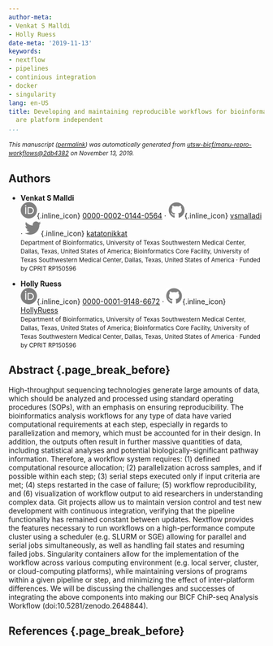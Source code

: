 ```yaml
---
author-meta:
- Venkat S Malldi
- Holly Ruess
date-meta: '2019-11-13'
keywords:
- nextflow
- pipelines
- continious integration
- docker
- singularity
lang: en-US
title: Developing and maintaining reproducible workflows for bioinformatics data which
  are platform independent
...
```







<small><em>
This manuscript
([permalink](https://utsw-bicf.github.io/manu-repro-workflows/v/2db438284e9468b70b8c0b777d1ac7ed9ce7b752/))
was automatically generated
from [utsw-bicf/manu-repro-workflows@2db4382](https://github.com/utsw-bicf/manu-repro-workflows/tree/2db438284e9468b70b8c0b777d1ac7ed9ce7b752)
on November 13, 2019.
</em></small>

## Authors



+ **Venkat S Malldi**<br>
    ![ORCID icon](images/orcid.svg){.inline_icon}
    [0000-0002-0144-0564](https://orcid.org/0000-0002-0144-0564)
    · ![GitHub icon](images/github.svg){.inline_icon}
    [vsmalladi](https://github.com/vsmalladi)
    · ![Twitter icon](images/twitter.svg){.inline_icon}
    [katatonikkat](https://twitter.com/katatonikkat)<br>
  <small>
     Department of Bioinformatics, University of Texas Southwestern Medical Center, Dallas, Texas, United States of America; Bioinformatics Core Facility, University of Texas Southwestern Medical Center, Dallas, Texas, United States of America
     · Funded by CPRIT RP150596
  </small>

+ **Holly Ruess**<br>
    ![ORCID icon](images/orcid.svg){.inline_icon}
    [0000-0001-9148-6672](https://orcid.org/0000-0001-9148-6672)
    · ![GitHub icon](images/github.svg){.inline_icon}
    [HollyRuess](https://github.com/HollyRuess)<br>
  <small>
     Department of Bioinformatics, University of Texas Southwestern Medical Center, Dallas, Texas, United States of America; Bioinformatics Core Facility, University of Texas Southwestern Medical Center, Dallas, Texas, United States of America
     · Funded by CPRIT RP150596
  </small>



## Abstract {.page_break_before}

High-throughput sequencing technologies generate large amounts of data, which should be analyzed and processed using standard operating procedures (SOPs), with an emphasis on ensuring reproducibility.
The bioinformatics analysis workflows for any type of data have varied computational requirements at each step, especially in regards to parallelization and memory, which must be accounted for in their design.
In addition, the outputs often result in further massive quantities of data, including statistical analyses and potential biologically-significant pathway information.
Therefore, a workflow system requires: (1) defined computational resource allocation; (2) parallelization across samples, and if possible within each step; (3) serial steps executed only if input criteria are met; (4) steps restarted in the case of failure; (5) workflow reproducibility, and (6) visualization of workflow output to aid researchers in understanding complex data.
Git projects allow us to maintain version control and test new development with continuous integration, verifying that the pipeline functionality has remained constant between updates.
Nextflow provides the features necessary to run workflows on a high-performance compute cluster using a scheduler (e.g. SLURM or SGE) allowing for parallel and serial jobs simultaneously, as well as handling fail states and resuming failed jobs.
Singularity containers allow for the implementation of the workflow across various computing environment (e.g. local server, cluster, or cloud-computing platforms), while maintaining versions of programs within a given pipeline or step, and minimizing the effect of inter-platform differences.
We will be discussing the challenges and successes of integrating the above components into making our BICF ChiP-seq Analysis Workflow (doi:10.5281/zenodo.2648844).


## References {.page_break_before}

<!-- Explicitly insert bibliography here -->
<div id="refs"></div>
